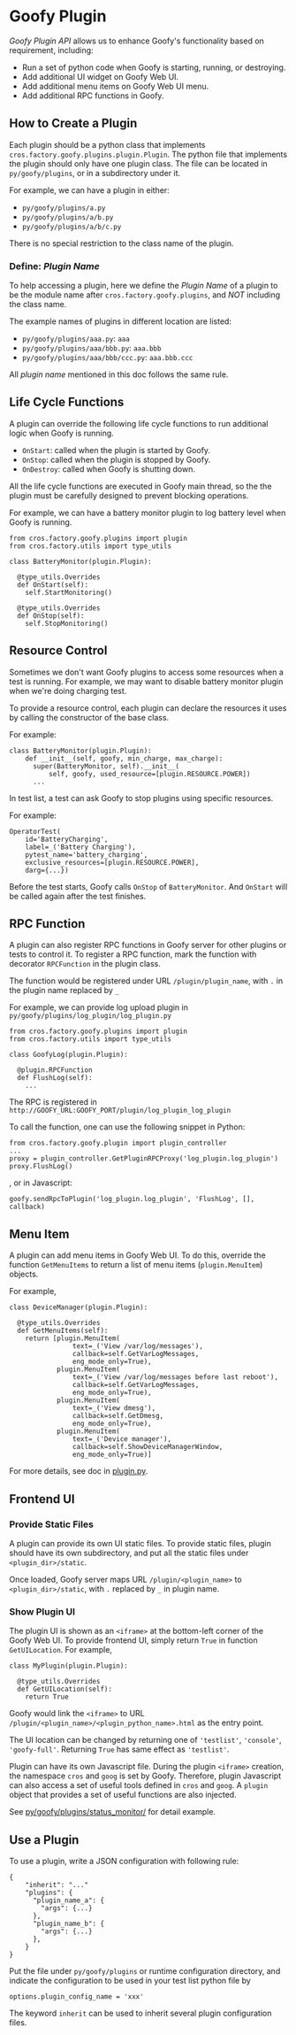 # Goofy Plugin #

*Goofy Plugin API* allows us to enhance Goofy's functionality based on
requirement, including:

- Run a set of python code when Goofy is starting, running, or destroying.
- Add additional UI widget on Goofy Web UI.
- Add additional menu items on Goofy Web UI menu.
- Add additional RPC functions in Goofy.


## How to Create a Plugin ##

Each plugin should be a python class that implements
`cros.factory.goofy.plugins.plugin.Plugin`. The python file that implements
the plugin should only have one plugin class. The file can be located in
`py/goofy/plugins`, or in a subdirectory under it.

For example, we can have a plugin in either:
* `py/goofy/plugins/a.py`
* `py/goofy/plugins/a/b.py`
* `py/goofy/plugins/a/b/c.py`

There is no special restriction to the class name of the plugin.


### Define: *Plugin Name* ###

To help accessing a plugin, here we define the *Plugin Name* of a plugin to be
the module name after `cros.factory.goofy.plugins`, and *NOT* including the
class name.

The example names of plugins in different location are listed:
* `py/goofy/plugins/aaa.py`: `aaa`
* `py/goofy/plugins/aaa/bbb.py`: `aaa.bbb`
* `py/goofy/plugins/aaa/bbb/ccc.py`: `aaa.bbb.ccc`

All *plugin name* mentioned in this doc follows the same rule.


## Life Cycle Functions ##

A plugin can override the following life cycle functions to run additional
logic when Goofy is running.

* `OnStart`: called when the plugin is started by Goofy.
* `OnStop`: called when the plugin is stopped by Goofy.
* `OnDestroy`: called when Goofy is shutting down.

All the life cycle functions are executed in Goofy main thread, so the
the plugin must be carefully designed to prevent blocking operations.

For example, we can have a battery monitor plugin to log battery level when
Goofy is running.

    from cros.factory.goofy.plugins import plugin
    from cros.factory.utils import type_utils

    class BatteryMonitor(plugin.Plugin):

      @type_utils.Overrides
      def OnStart(self):
        self.StartMonitoring()

      @type_utils.Overrides
      def OnStop(self):
        self.StopMonitoring()


## Resource Control ##

Sometimes we don't want Goofy plugins to access some resources when a test is
running. For example, we may want to disable battery monitor plugin when we're
doing charging test.

To provide a resource control, each plugin can declare the resources it uses
by calling the constructor of the base class.

For example:

    class BatteryMonitor(plugin.Plugin):
        def __init__(self, goofy, min_charge, max_charge):
          super(BatteryMonitor, self).__init__(
              self, goofy, used_resource=[plugin.RESOURCE.POWER])
          ...

In test list, a test can ask Goofy to stop plugins using specific resources.

For example:

    OperatorTest(
        id='BatteryCharging',
        label=_('Battery Charging'),
        pytest_name='battery_charging',
        exclusive_resources=[plugin.RESOURCE.POWER],
        darg={...})

Before the test starts, Goofy calls `OnStop` of `BatteryMonitor`. And `OnStart`
will be called again after the test finishes.


## RPC Function ##

A plugin can also register RPC functions in Goofy server for other plugins or
tests to control it. To register a RPC function, mark the function with
decorator `RPCFunction` in the plugin class.

The function would be registered under URL
`/plugin/plugin_name`, with `.` in the plugin name replaced by `_`

For example, we can provide log upload plugin in
`py/goofy/plugins/log_plugin/log_plugin.py`

    from cros.factory.goofy.plugins import plugin
    from cros.factory.utils import type_utils

    class GoofyLog(plugin.Plugin):

      @plugin.RPCFunction
      def FlushLog(self):
        ...

The RPC is registered in
`http://GOOFY_URL:GOOFY_PORT/plugin/log_plugin_log_plugin`

To call the function, one can use the following snippet in Python:

    from cros.factory.goofy.plugin import plugin_controller
    ...
    proxy = plugin_controller.GetPluginRPCProxy('log_plugin.log_plugin')
    proxy.FlushLog()

, or in Javascript:

    goofy.sendRpcToPlugin('log_plugin.log_plugin', 'FlushLog', [], callback)


## Menu Item ##

A plugin can add menu items in Goofy Web UI. To do this, override the function
`GetMenuItems` to return a list of menu items (`plugin.MenuItem`) objects.

For example,

    class DeviceManager(plugin.Plugin):

      @type_utils.Overrides
      def GetMenuItems(self):
        return [plugin.MenuItem(
                    text=_('View /var/log/messages'),
                    callback=self.GetVarLogMessages,
                    eng_mode_only=True),
                plugin.MenuItem(
                    text=_('View /var/log/messages before last reboot'),
                    callback=self.GetVarLogMessages,
                    eng_mode_only=True),
                plugin.MenuItem(
                    text=_('View dmesg'),
                    callback=self.GetDmesg,
                    eng_mode_only=True),
                plugin.MenuItem(
                    text=_('Device manager'),
                    callback=self.ShowDeviceManagerWindow,
                    eng_mode_only=True)]

For more details, see doc in [plugin.py](plugin.py).


## Frontend UI ##


### Provide Static Files ###

A plugin can provide its own UI static files. To provide static files,
plugin should have its own subdirectory, and put all the static files under
`<plugin_dir>/static`.

Once loaded, Goofy server maps URL `/plugin/<plugin_name>` to
`<plugin_dir>/static`, with `.` replaced by `_` in plugin name.


### Show Plugin UI ###

The plugin UI is shown as an `<iframe>` at the bottom-left corner of the
Goofy Web UI.  To provide frontend UI, simply return `True` in function
`GetUILocation`.  For example,

    class MyPlugin(plugin.Plugin):

      @type_utils.Overrides
      def GetUILocation(self):
        return True

Goofy would link the `<iframe>` to URL
`/plugin/<plugin_name>/<plugin_python_name>.html` as the entry point.

The UI location can be changed by returning one of `'testlist'`, `'console'`,
`'goofy-full'`.  Returning `True` has same effect as `'testlist'`.

Plugin can have its own Javascript file. During the plugin `<iframe>` creation,
the namespace `cros` and `goog` is set by Goofy. Therefore, plugin Javascript
can also access a set of useful tools defined in `cros` and `goog`. A `plugin`
object that provides a set of useful functions are also injected.

See [py/goofy/plugins/status\_monitor/](status_monitor) for detail example.


## Use a Plugin ##

To use a plugin, write a JSON configuration with following rule:

    {
        "inherit": "..."
        "plugins": {
          "plugin_name_a": {
            "args": {...}
          },
          "plugin_name_b": {
            "args": {...}
          },
        }
    }

Put the file under `py/goofy/plugins` or runtime configuration directory, and
indicate the configuration to be used in your test list python file by

    options.plugin_config_name = 'xxx'

The keyword `inherit` can be used to inherit several plugin configuration files.
